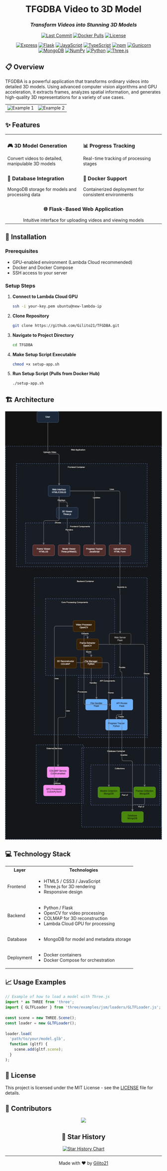 <div align="center">

#  TFGDBA Video to 3D Model 

### *Transform Videos into Stunning 3D Models*


[![Last Commit](https://img.shields.io/github/last-commit/gilito21/TFGDBA?style=for-the-badge)](https://github.com/gilito21/TFGDBA/commits)
[![Docker Pulls](https://img.shields.io/docker/pulls/tiogilito21/tfgdba-app?style=for-the-badge&logo=docker&logoColor=white&color=2496ED)](https://hub.docker.com/r/tiogilito21/tfgdba-app)
[![License](https://img.shields.io/github/license/gilito21/TFGDBA?style=for-the-badge&color=green)](LICENSE)

</div>

<div align="center">

[![Express](https://img.shields.io/badge/Express-000000?style=for-the-badge&logo=express&logoColor=white)](https://expressjs.com/)
[![Flask](https://img.shields.io/badge/Flask-000000?style=for-the-badge&logo=flask&logoColor=white)](https://flask.palletsprojects.com/)
[![JavaScript](https://img.shields.io/badge/JavaScript-F7DF1E?style=for-the-badge&logo=javascript&logoColor=black)](https://developer.mozilla.org/en-US/docs/Web/JavaScript)
[![TypeScript](https://img.shields.io/badge/TypeScript-3178C6?style=for-the-badge&logo=typescript&logoColor=white)](https://www.typescriptlang.org/)
[![npm](https://img.shields.io/badge/npm-CB3837?style=for-the-badge&logo=npm&logoColor=white)](https://www.npmjs.com/)
[![Gunicorn](https://img.shields.io/badge/Gunicorn-499848?style=for-the-badge&logo=gunicorn&logoColor=white)](https://gunicorn.org/)
[![MongoDB](https://img.shields.io/badge/MongoDB-47A248?style=for-the-badge&logo=mongodb&logoColor=white)](https://www.mongodb.com/)
[![NumPy](https://img.shields.io/badge/NumPy-013243?style=for-the-badge&logo=numpy&logoColor=white)](https://numpy.org/)
[![Python](https://img.shields.io/badge/Python-3776AB?style=for-the-badge&logo=python&logoColor=white)](https://www.python.org/)
[![Three.js](https://img.shields.io/badge/Three.js-black?style=for-the-badge&logo=three.js&logoColor=white)](https://threejs.org/)

</div>

## 📋 Overview

TFGDBA is a powerful application that transforms ordinary videos into detailed 3D models. Using advanced computer vision algorithms and GPU acceleration, it extracts frames, analyzes spatial information, and generates high-quality 3D representations for a variety of use cases.

<div align="center">
<table>
<tr>
<td width="50%">
<img src="https://raw.githubusercontent.com/gilito21/TFGDBA/main/assets/example1.gif" alt="Example 1"/>
</td>
<td width="50%">
<img src="https://raw.githubusercontent.com/gilito21/TFGDBA/main/assets/example2.gif" alt="Example 2"/>
</td>
</tr>
</table>
</div>

## ✨ Features

<div align="center">
<table>
<tr>
<td>
<h3>🎮 3D Model Generation</h3>
Convert videos to detailed, manipulable 3D models
</td>
<td>
<h3>📊 Progress Tracking</h3>
Real-time tracking of processing stages
</td>
</tr>
<tr>
<td>
<h3>💾 Database Integration</h3>
MongoDB storage for models and processing data
</td>
<td>
<h3>🐳 Docker Support</h3>
Containerized deployment for consistent environments
</td>
</tr>
<tr>
<td colspan="2" align="center">
<h3>🌐 Flask-Based Web Application</h3>
Intuitive interface for uploading videos and viewing models
</td>
</tr>
</table>
</div>

## 🚀 Installation

### Prerequisites
- GPU-enabled environment (Lambda Cloud recommended)
- Docker and Docker Compose
- SSH access to your server

### Setup Steps

1. **Connect to Lambda Cloud GPU**
   ```bash
   ssh -i your-key.pem ubuntu@new-lambda-ip
   ```

2. **Clone Repository**
   ```bash
   git clone https://github.com/Gilito21/TFGDBA.git
   ```

3. **Navigate to Project Directory**
   ```bash
   cd TFGDBA
   ```

4. **Make Setup Script Executable**
   ```bash
   chmod +x setup-app.sh
   ```

5. **Run Setup Script (Pulls from Docker Hub)**
   ```bash
   ./setup-app.sh
   ```

## 🏗️ Architecture

<div align="center">
<img src="data_flow_diagram.drawio.png" alt="Architecture Diagram" width="800"/>
</div>

## 💻 Technology Stack

<table>
<tr>
<th>Layer</th>
<th>Technologies</th>
</tr>
<tr>
<td>Frontend</td>
<td>
  <ul>
    <li>HTML5 / CSS3 / JavaScript</li>
    <li>Three.js for 3D rendering</li>
    <li>Responsive design</li>
  </ul>
</td>
</tr>
<tr>
<td>Backend</td>
<td>
  <ul>
    <li>Python / Flask</li>
    <li>OpenCV for video processing</li>
    <li>COLMAP for 3D reconstruction</li>
    <li>Lambda Cloud GPU for processing</li>
  </ul>
</td>
</tr>
<tr>
<td>Database</td>
<td>
  <ul>
    <li>MongoDB for model and metadata storage</li>
  </ul>
</td>
</tr>
<tr>
<td>Deployment</td>
<td>
  <ul>
    <li>Docker containers</li>
    <li>Docker Compose for orchestration</li>
  </ul>
</td>
</tr>
</table>

## 📈 Usage Examples

```javascript
// Example of how to load a model with Three.js
import * as THREE from 'three';
import { GLTFLoader } from 'three/examples/jsm/loaders/GLTFLoader.js';

const scene = new THREE.Scene();
const loader = new GLTFLoader();

loader.load(
  'path/to/your/model.glb',
  function (gltf) {
    scene.add(gltf.scene);
  }
);
```

## 📄 License

This project is licensed under the MIT License - see the [LICENSE](LICENSE) file for details.

## 👥 Contributors

<div align="center">
<a href="https://github.com/gilito21/TFGDBA/graphs/contributors">
  <img src="https://contrib.rocks/image?repo=gilito21/TFGDBA" />
</a>
</div>

<div align="center">

## 🌟 Star History

[![Star History Chart](https://api.star-history.com/svg?repos=gilito21/TFGDBA&type=Date)](https://star-history.com/#gilito21/TFGDBA&Date)

</div>

---

<div align="center">
<p>Made with ❤️ by <a href="https://github.com/gilito21">Gilito21</a></p>
</div>
